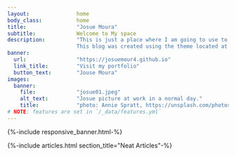 ```yaml
---
layout:               home
body_class:           home
title:                "Josue Moura"
subtitle:             Welcome to My space
description:          "This is just a place where I am going to use to sort out my ideas.<br />
                      This blog was created using the theme located at -><a href='https://github.com/jekyll-theme-editorial/jekyll-theme-editorial.github.io/' target='_blank' >jekyll-theme-editorial.github.io</a>."
banner:
  url:                "https://josuemour4.github.io"
  link_title:         "Visit my portfolio"
  button_text:        "Jouse Moura"
images:
  banner:
    file:             "josue01.jpeg"
    alt_text:         "Josue picture at work in a normal day."
    title:            "photo: Annie Spratt, https://unsplash.com/photos/DYROsn8AyDI/"
# NOTE: features are set in `/_data/features.yml`
---
```


<!-- Banner -->
{%-include responsive_banner.html-%}

<!-- Section - Features -->
<!-- {%-include features.html section_title="Cool Features"-%} -->

<!-- Section - Articles -->
{%-include articles.html section_title="Neat Articles"-%}